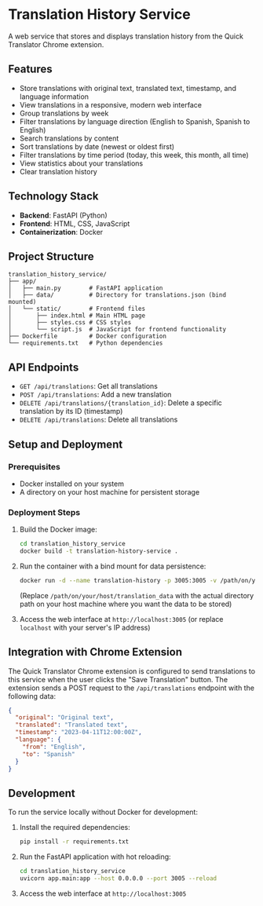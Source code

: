 # Translation History Service

A web service that stores and displays translation history from the Quick Translator Chrome extension.

## Features

- Store translations with original text, translated text, timestamp, and language information
- View translations in a responsive, modern web interface
- Group translations by week
- Filter translations by language direction (English to Spanish, Spanish to English)
- Search translations by content
- Sort translations by date (newest or oldest first)
- Filter translations by time period (today, this week, this month, all time)
- View statistics about your translations
- Clear translation history

## Technology Stack

- **Backend**: FastAPI (Python)
- **Frontend**: HTML, CSS, JavaScript
- **Containerization**: Docker

## Project Structure

```
translation_history_service/
├── app/
│   ├── main.py        # FastAPI application
│   ├── data/          # Directory for translations.json (bind mounted)
│   └── static/        # Frontend files
│       ├── index.html # Main HTML page
│       ├── styles.css # CSS styles
│       └── script.js  # JavaScript for frontend functionality
├── Dockerfile         # Docker configuration
└── requirements.txt   # Python dependencies
```

## API Endpoints

- `GET /api/translations`: Get all translations
- `POST /api/translations`: Add a new translation
- `DELETE /api/translations/{translation_id}`: Delete a specific translation by its ID (timestamp)
- `DELETE /api/translations`: Delete all translations

## Setup and Deployment

### Prerequisites

- Docker installed on your system
- A directory on your host machine for persistent storage

### Deployment Steps

1. Build the Docker image:
   ```bash
   cd translation_history_service
   docker build -t translation-history-service .
   ```

2. Run the container with a bind mount for data persistence:
   ```bash
   docker run -d --name translation-history -p 3005:3005 -v /path/on/your/host/translation_data:/app/app/data translation-history-service
   ```
   (Replace `/path/on/your/host/translation_data` with the actual directory path on your host machine where you want the data to be stored)

3. Access the web interface at `http://localhost:3005` (or replace `localhost` with your server's IP address)

## Integration with Chrome Extension

The Quick Translator Chrome extension is configured to send translations to this service when the user clicks the "Save Translation" button. The extension sends a POST request to the `/api/translations` endpoint with the following data:

```json
{
  "original": "Original text",
  "translated": "Translated text",
  "timestamp": "2023-04-11T12:00:00Z",
  "language": {
    "from": "English",
    "to": "Spanish"
  }
}
```

## Development

To run the service locally without Docker for development:

1. Install the required dependencies:
   ```bash
   pip install -r requirements.txt
   ```

2. Run the FastAPI application with hot reloading:
   ```bash
   cd translation_history_service
   uvicorn app.main:app --host 0.0.0.0 --port 3005 --reload
   ```

3. Access the web interface at `http://localhost:3005`
